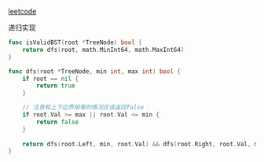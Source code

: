 [leetcode](https://leetcode.cn/problems/validate-binary-search-tree/submissions/)

递归实现

```Go
func isValidBST(root *TreeNode) bool {
	return dfs(root, math.MinInt64, math.MaxInt64)
}

func dfs(root *TreeNode, min int, max int) bool {
	if root == nil {
		return true
	}

	// 注意和上下边界相等的情况应该返回false
	if root.Val >= max || root.Val <= min {
		return false
	}
	
	return dfs(root.Left, min, root.Val) && dfs(root.Right, root.Val, max)
}
```